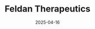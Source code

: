 ---  
layout: startup_page  
title: "Feldan Therapeutics"  
id: "feldan.com"  
permalink: "/feldantherapeuticsfeldan.com04162025/"  
website: "http://www.feldan.com/"  
funding_round: ""  
funding_amount: ""  
investors: "Zynext Ventures USA LLC"  
about: "Feldan Therapeutics is a clinical-stage pharmaceutical company developing treatments based on intracellular delivery of therapeutics using its proprietary Shuttle peptide technology. Its lead candidate, FLD-103, targets basal cell carcinoma, and the company is also advancing a pulmonary program. This technology aims to provide non-surgical treatment options and address unmet needs in dermatological and respiratory diseases."  
markets: "Pharmaceutical, Biotechnology"  
hq: "Québec, Quebec, Canada"  
founded_year: "2007"  
linkedin: "https://ca.linkedin.com/company/feldantherapeutics"  
twitter: "https://twitter.com/feldan_com"  
instagram: ""  
facebook: "https://www.facebook.com/feldantherapeutics"  
crunchbase: ""  
pitchbook: "https://pitchbook.com/profiles/company/111782-62"  

date_display: "16-Apr-2025"  
date: "2025-04-16"

# SEO Optimization  
meta_title: "Feldan Therapeutics"  
meta_description: "Feldan Therapeutics, Feldan Therapeutics is a clinical-stage pharmaceutical company developing treatments based on intracellular delivery of therapeutics using its proprie..."  
meta_keywords: "Feldan Therapeutics, Pharmaceutical, Biotechnology,  funding"  
canonical_url: "https://startup.projectstartups.com/feldantherapeuticsfeldan.com04162025/"  
---